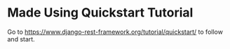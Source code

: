 # Made Using Quickstart Tutorial 

Go to https://www.django-rest-framework.org/tutorial/quickstart/ to follow and start. 